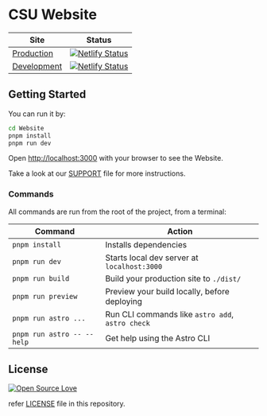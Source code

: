 # CSU Website

| Site                                   | Status                                                                                                                                                        |
| -------------------------------------- | ------------------------------------------------------------------------------------------------------------------------------------------------------------- |
| [Production](https://ds3utsc.com)      | [![Netlify Status](https://api.netlify.com/api/v1/badges/14115eba-7e02-4351-80ce-9da8a136ca6b/deploy-status)](https://app.netlify.com/sites/ds3-main/deploys) |
| [Development](https://dev.ds3utsc.com) | [![Netlify Status](https://api.netlify.com/api/v1/badges/a69e3dee-1833-4ec8-a5ba-a62b66e9714c/deploy-status)](https://app.netlify.com/sites/ds3-dev/deploys)  |

## Getting Started

You can run it by:

```sh
cd Website
pnpm install
pnpm run dev
```

Open [http://localhost:3000](http://localhost:3000) with your browser to see the
Website.

Take a look at our [SUPPORT](./SUPPORT.md) file for more instructions.

### Commands

All commands are run from the root of the project, from a terminal:

| Command                    | Action                                           |
| -------------------------- | ------------------------------------------------ |
| `pnpm install`             | Installs dependencies                            |
| `pnpm run dev`             | Starts local dev server at `localhost:3000`      |
| `pnpm run build`           | Build your production site to `./dist/`          |
| `pnpm run preview`         | Preview your build locally, before deploying     |
| `pnpm run astro ...`       | Run CLI commands like `astro add`, `astro check` |
| `pnpm run astro -- --help` | Get help using the Astro CLI                     |

## License

[![Open Source Love](https://badges.frapsoft.com/os/mit/mit.svg?v=102)](LICENSE)

refer [LICENSE](./LICENSE.md) file in this repository.
